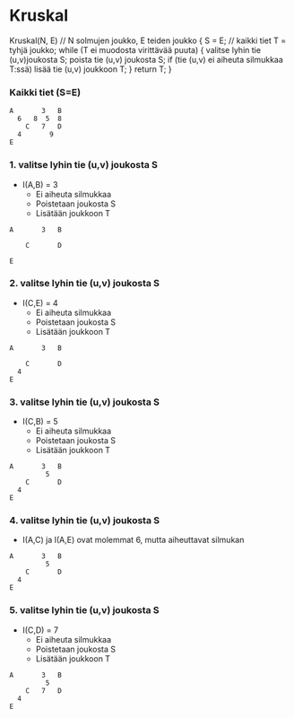 # Kruskal

Kruskal(N, E) // N solmujen joukko, E teiden joukko
{
  S = E; // kaikki tiet
  T = tyhjä joukko;
  while (T ei muodosta virittävää puuta) {
    valitse lyhin tie (u,v)joukosta S;
    poista tie (u,v) joukosta S;
    if (tie (u,v) ei aiheuta silmukkaa T:ssä)
      lisää tie (u,v) joukkoon T;
  }
  return T;
}

### Kaikki tiet (S=E)
```
A		3	B
  6	  8  5	8
	C	7	D
  4		  9
E

```

### 1. valitse lyhin tie (u,v) joukosta S
- I(A,B) = 3
	- Ei aiheuta silmukkaa
	- Poistetaan joukosta S
	- Lisätään joukkoon T

```
A		3	B

	C		D
  		  
E
```

### 2. valitse lyhin tie (u,v) joukosta S
- I(C,E) = 4
	- Ei aiheuta silmukkaa
	- Poistetaan joukosta S
	- Lisätään joukkoon T

```
A		3	B

	C		D
  4		  
E
```

### 3. valitse lyhin tie (u,v) joukosta S
- I(C,B) = 5
	- Ei aiheuta silmukkaa
	- Poistetaan joukosta S
	- Lisätään joukkoon T

```
A		3	B
		 5
	C		D
  4		  
E
```

### 4. valitse lyhin tie (u,v) joukosta S
- I(A,C) ja I(A,E) ovat molemmat 6, mutta aiheuttavat silmukan

```
A		3	B
		 5
	C		D
  4		  
E
```


### 5. valitse lyhin tie (u,v) joukosta S
- I(C,D) = 7
	- Ei aiheuta silmukkaa
	- Poistetaan joukosta S
	- Lisätään joukkoon T

```
A		3	B
		 5
	C	7	D
  4		  
E
```
